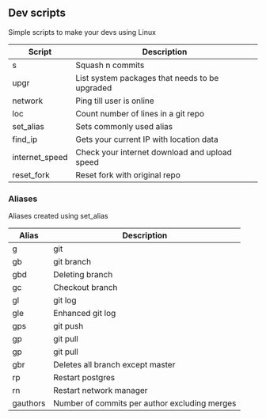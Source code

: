 ## Dev scripts

Simple scripts to make your devs using Linux

| Script         | Description                                    |
| ---------------| ---------------------------------------------- |
| s              | Squash n commits                               |
| upgr           | List system packages that needs to be upgraded |
| network        | Ping till user is online                       |
| loc            | Count number of lines in a git repo            |
| set_alias      | Sets commonly used alias                       |
| find_ip        | Gets your current IP with location data        |
| internet_speed | Check your internet download and upload speed  |
| reset_fork     | Reset fork with original repo                  |

### Aliases

Aliases created using set_alias

| Alias    | Description                                   |
| ---------| --------------------------------------------- |
| g        | git                                           |
| gb       | git branch                                    |
| gbd      | Deleting branch                               |
| gc       | Checkout branch                               |
| gl       | git log                                       |
| gle      | Enhanced git log                              |
| gps      | git push                                      |
| gp       | git pull                                      |
| gp       | git pull                                      |
| gbr      | Deletes all branch except master              |
| rp       | Restart postgres                              |
| rn       | Restart network manager                       |
| gauthors | Number of commits per author excluding merges |
